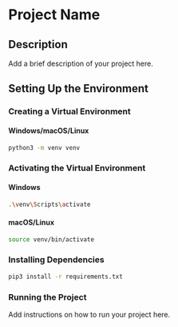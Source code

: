 # Project Name

## Description

Add a brief description of your project here.

## Setting Up the Environment

### Creating a Virtual Environment

#### Windows/macOS/Linux

```bash
python3 -m venv venv
```

### Activating the Virtual Environment

#### Windows

```bash
.\venv\Scripts\activate
```

#### macOS/Linux

```bash
source venv/bin/activate
```

### Installing Dependencies

```bash
pip3 install -r requirements.txt
```

### Running the Project

Add instructions on how to run your project here.
